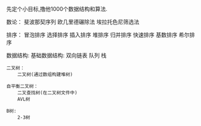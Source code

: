 先定个小目标,撸他1000个数据结构和算法.

数论：
    斐波那契序列
    欧几里德碾除法
    埃拉托色尼筛选法


排序：
    冒泡排序
    选择排序
    插入排序
    堆排序
    归并排序
    快速排序
    基数排序
    希尔排序

数据结构:
    基础数据结构:
        双向链表
        队列
        栈

    二叉树：
        二叉树(通过数组构建堆树)

    自平衡二叉树：
        二叉查找树(在二叉树文件中)
        AVL树

    B树:
        2-3树
